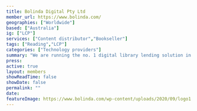 ```yaml
---
title: Bolinda Digital Pty Ltd
member_url: https://www.bolinda.com/
geographies: ["Worldwide"]
based: ["Australia"]
ig: ["LCP"] 
services: ["Content distributor","Bookseller"]
tags: ["Reading","LCP"]
categories: ["Technology providers"]
summary: "We are running the no. 1 digital library lending solution in the UK, Ireland, Australia and New Zealand. We are entering the DACH market and are in contact with tolino/Kobo and PocketBook regarding compatibility and integration with their devices."
press:
active: true
layout: members
showReadTime: false
showDate: false
permalink: ""
date: 
featureImage: https://www.bolinda.com/wp-content/uploads/2020/09/logo1.svg
---
```

